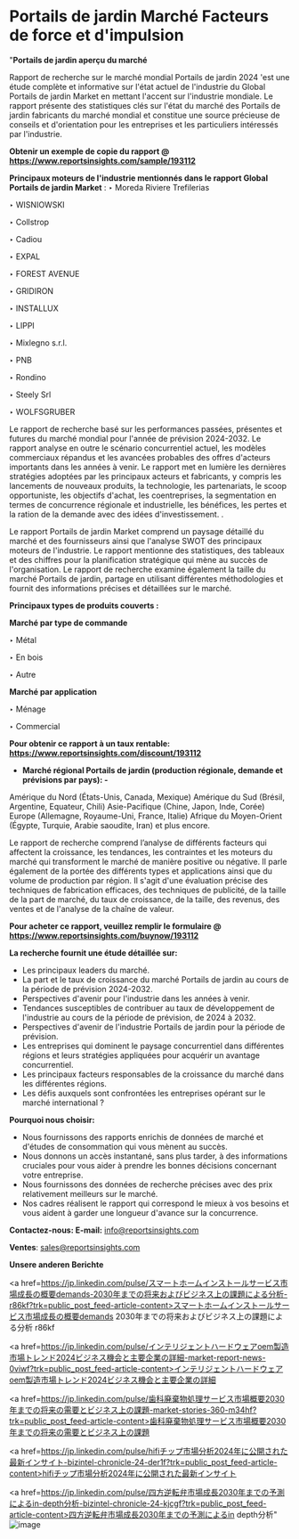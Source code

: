 # Portails de jardin Marché Facteurs de force et d'impulsion

"<strong>Portails de jardin aperçu du marché</strong>

Rapport de recherche sur le marché mondial Portails de jardin 2024 'est une étude complète et informative sur l'état actuel de l'industrie du Global Portails de jardin Market en mettant l'accent sur l'industrie mondiale. Le rapport présente des statistiques clés sur l'état du marché des Portails de jardin fabricants du marché mondial et constitue une source précieuse de conseils et d'orientation pour les entreprises et les particuliers intéressés par l'industrie.

<strong>Obtenir un exemple de copie du rapport @ <a href=https://www.reportsinsights.com/sample/193112>https://www.reportsinsights.com/sample/193112</a></strong>

<strong>Principaux moteurs de l'industrie mentionnés dans le rapport Global Portails de jardin Market</strong> :
‣ Moreda Riviere Trefilerias

‣ WISNIOWSKI

‣ Collstrop

‣ Cadiou

‣ EXPAL

‣ FOREST AVENUE

‣ GRIDIRON

‣ INSTALLUX

‣ LIPPI

‣ Mixlegno s.r.l.

‣ PNB

‣ Rondino

‣ Steely Srl

‣ WOLFSGRUBER

Le rapport de recherche basé sur les performances passées, présentes et futures du marché mondial pour l'année de prévision 2024-2032. Le rapport analyse en outre le scénario concurrentiel actuel, les modèles commerciaux répandus et les avancées probables des offres d'acteurs importants dans les années à venir. Le rapport met en lumière les dernières stratégies adoptées par les principaux acteurs et fabricants, y compris les lancements de nouveaux produits, la technologie, les partenariats, le scoop opportuniste, les objectifs d'achat, les coentreprises, la segmentation en termes de concurrence régionale et industrielle, les bénéfices, les pertes et la ration de la demande avec des idées d'investissement. .

Le rapport Portails de jardin Market comprend un paysage détaillé du marché et des fournisseurs ainsi que l'analyse SWOT des principaux moteurs de l'industrie. Le rapport mentionne des statistiques, des tableaux et des chiffres pour la planification stratégique qui mène au succès de l'organisation. Le rapport de recherche examine également la taille du marché Portails de jardin, partage en utilisant différentes méthodologies et fournit des informations précises et détaillées sur le marché.

<strong>Principaux types de produits couverts :</strong>

<strong>Marché par type de commande</strong>

‣ Métal

‣ En bois

‣ Autre

<strong>Marché par application</strong>

‣ Ménage

‣ Commercial

<strong>Pour obtenir ce rapport à un taux rentable: <a href=https://www.reportsinsights.com/discount/193112>https://www.reportsinsights.com/discount/193112</a></strong>
<ul>
  <li><strong>Marché régional Portails de jardin (production régionale, demande et prévisions par pays): -</strong></li>
</ul>
Amérique du Nord (États-Unis, Canada, Mexique)
Amérique du Sud (Brésil, Argentine, Equateur, Chili)
Asie-Pacifique (Chine, Japon, Inde, Corée)
Europe (Allemagne, Royaume-Uni, France, Italie)
Afrique du Moyen-Orient (Égypte, Turquie, Arabie saoudite, Iran) et plus encore.

Le rapport de recherche comprend l’analyse de différents facteurs qui affectent la croissance, les tendances, les contraintes et les moteurs du marché qui transforment le marché de manière positive ou négative. Il parle également de la portée des différents types et applications ainsi que du volume de production par région. Il s'agit d'une évaluation précise des techniques de fabrication efficaces, des techniques de publicité, de la taille de la part de marché, du taux de croissance, de la taille, des revenus, des ventes et de l'analyse de la chaîne de valeur.

<strong>Pour acheter ce rapport, veuillez remplir le formulaire @   <a href=https://www.reportsinsights.com/buynow/193112>https://www.reportsinsights.com/buynow/193112</a></strong>

<strong>La recherche fournit une étude détaillée sur:</strong>
<ul>
  <li>Les principaux leaders du marché.</li>
  <li>La part et le taux de croissance du marché Portails de jardin au cours de la période de prévision 2024-2032.</li>
  <li>Perspectives d'avenir pour l'industrie dans les années à venir.</li>
  <li>Tendances susceptibles de contribuer au taux de développement de l'industrie au cours de la période de prévision, de 2024 à 2032.</li>
  <li>Perspectives d'avenir de l'industrie Portails de jardin pour la période de prévision.</li>
  <li>Les entreprises qui dominent le paysage concurrentiel dans différentes régions et leurs stratégies appliquées pour acquérir un avantage concurrentiel.</li>
  <li>Les principaux facteurs responsables de la croissance du marché dans les différentes régions.</li>
  <li>Les défis auxquels sont confrontées les entreprises opérant sur le marché international ?</li>
</ul>
<strong>Pourquoi nous choisir:</strong>
<ul>
  <li>Nous fournissons des rapports enrichis de données de marché et d'études de consommation qui vous mènent au succès.</li>
  <li>Nous donnons un accès instantané, sans plus tarder, à des informations cruciales pour vous aider à prendre les bonnes décisions concernant votre entreprise.</li>
  <li>Nous fournissons des données de recherche précises avec des prix relativement meilleurs sur le marché.</li>
  <li>Nos cadres réalisent le rapport qui correspond le mieux à vos besoins et vous aident à garder une longueur d'avance sur la concurrence.</li>
</ul>
<strong>Contactez-nous:
</strong><strong>E-mail:</strong> <a href=mailto:info@reportsinsights.com>info@reportsinsights.com</a>

<strong>Ventes</strong>: <a href=mailto:sales@reportsinsights.com>sales@reportsinsights.com</a>

<strong>Unsere anderen Berichte</strong>

<a href=https://jp.linkedin.com/pulse/スマートホームインストールサービス市場成長の概要demands-2030年までの将来およびビジネス上の課題による分析-r86kf?trk=public_post_feed-article-content>スマートホームインストールサービス市場成長の概要demands 2030年までの将来およびビジネス上の課題による分析 r86kf</a>

<a href=https://jp.linkedin.com/pulse/インテリジェントハードウェアoem製造市場トレンド2024ビジネス機会と主要企業の詳細-market-report-news-0viwf?trk=public_post_feed-article-content>インテリジェントハードウェアoem製造市場トレンド2024ビジネス機会と主要企業の詳細</a>

<a href=https://jp.linkedin.com/pulse/歯科廃棄物処理サービス市場概要2030年までの将来の需要とビジネス上の課題-market-stories-360-m34hf?trk=public_post_feed-article-content>歯科廃棄物処理サービス市場概要2030年までの将来の需要とビジネス上の課題</a>

<a href=https://jp.linkedin.com/pulse/hifiチップ市場分析2024年に公開された最新インサイト-bizintel-chronicle-24-der1f?trk=public_post_feed-article-content>hifiチップ市場分析2024年に公開された最新インサイト</a>

<a href=https://jp.linkedin.com/pulse/四方逆転弁市場成長2030年までの予測によるin-depth分析-bizintel-chronicle-24-kjcgf?trk=public_post_feed-article-content>四方逆転弁市場成長2030年までの予測によるin depth分析</a>"
![image](https://github.com/daminid12/RImarketreport/assets/158430485/1efcf133-21c9-4765-a1e6-523ebf498de1)

